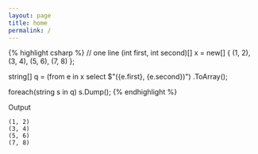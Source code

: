 ```yaml
---
layout: page
title: home
permalink: /
---
```


{% highlight csharp %}
// one line
(int first, int second)[] x = new[]
          { (1, 2), (3, 4), (5, 6), (7, 8) };

string[] q =
  (from e in x
   select $"({e.first}, {e.second})")
  .ToArray();
        
foreach(string s in q) s.Dump();
{% endhighlight %}

Output

```
(1, 2)
(3, 4)
(5, 6)
(7, 8)
```
